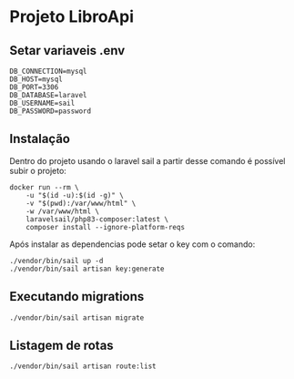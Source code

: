 # Projeto LibroApi
## Setar variaveis .env
```
DB_CONNECTION=mysql
DB_HOST=mysql
DB_PORT=3306
DB_DATABASE=laravel
DB_USERNAME=sail
DB_PASSWORD=password
```

## Instalação
Dentro do projeto usando o laravel sail a partir desse comando é possível subir o projeto:
```
docker run --rm \
    -u "$(id -u):$(id -g)" \
    -v "$(pwd):/var/www/html" \
    -w /var/www/html \
    laravelsail/php83-composer:latest \
    composer install --ignore-platform-reqs
```
Após instalar as dependencias pode setar o key com o comando:
```
./vendor/bin/sail up -d
./vendor/bin/sail artisan key:generate
```
## Executando migrations
```
./vendor/bin/sail artisan migrate
```
## Listagem de rotas
```
./vendor/bin/sail artisan route:list
```

